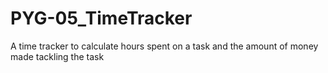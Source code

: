 # PYG-05_TimeTracker
A time tracker to calculate hours spent on a task and the amount of money made tackling the task
